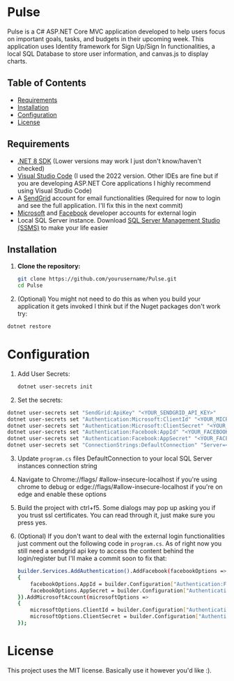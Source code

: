 # Pulse

Pulse is a C# ASP.NET Core MVC application developed to help users focus on important goals, tasks, and budgets in their upcoming week. This application uses Identity framework for Sign Up/Sign In functionalities, a local SQL Database to store user information, and canvas.js to display charts.

## Table of Contents

- [Requirements](#requirements)
- [Installation](#installation)
- [Configuration](#configuration)
- [License](#license)

## Requirements

- [.NET 8 SDK](https://dotnet.microsoft.com/download/dotnet/8.0) (Lower versions may work I just don't know/haven't checked)
- [Visual Studio Code](https://visualstudio.microsoft.com/vs/community/) (I used the 2022 version. Other IDEs are fine but if you are developing ASP.NET Core applications I highly recommend using Visual Studio Code)
- A [SendGrid](https://sendgrid.com/) account for email functionalities (Required for now to login and see the full application. I'll fix this in the next commit)
- [Microsoft](https://portal.azure.com/#blade/Microsoft_AAD_RegisteredApps/ApplicationsListBlade) and [Facebook](https://developers.facebook.com/) developer accounts for external login
- Local SQL Server instance. Download [SQL Server Management Studio (SSMS)](https://learn.microsoft.com/en-us/sql/ssms/download-sql-server-management-studio-ssms?view=sql-server-ver16) to make your life easier

## Installation

1. **Clone the repository:**

   ```bash
   git clone https://github.com/yourusername/Pulse.git
   cd Pulse
   ```

2. (Optional) You might not need to do this as when you build your application it gets invoked I think but if the Nuget packages don't work try:

  ```bash
  dotnet restore
  ```

# Configuration

1. Add User Secrets:

   ```bash
   dotnet user-secrets init
   ```

2. Set the secrets:

  ```bash
  dotnet user-secrets set "SendGrid:ApiKey" "<YOUR_SENDGRID_API_KEY>"
  dotnet user-secrets set "Authentication:Microsoft:ClientId" "<YOUR_MICROSOFT_CLIENT_ID>"
  dotnet user-secrets set "Authentication:Microsoft:ClientSecret" "<YOUR_MICROSOFT_CLIENT_SECRET>"
  dotnet user-secrets set "Authentication:Facebook:AppId" "<YOUR_FACEBOOK_APP_ID>"
  dotnet user-secrets set "Authentication:Facebook:AppSecret" "<YOUR_FACEBOOK_APP_SECRET>"
  dotnet user-secrets set "ConnectionStrings:DefaultConnection" "Server=<YOUR_SERVER>;Database=<YOUR_DATABASE>;User Id=<YOUR_USER_ID>;Password=<YOUR_PASSWORD>;"
  ```

3. Update `program.cs` files DefaultConnection to your local SQL Server instances connection string

4. Navigate to Chrome://flags/ #allow-insecure-localhost if you're using chrome to debug or edge://flags/#allow-insecure-localhost if you're on edge and enable these options

5. Build the project with ctrl+f5. Some dialogs may pop up asking you if you trust ssl certificates. You can read through it, just make sure you press yes.

6. (Optional) If you don't want to deal with the external login functionalities just comment out the following code in `program.cs`. As of right now you still need a sendgrid api key to access the content behind the login/register but I'll make a commit soon to fix that:

   ```bash
   builder.Services.AddAuthentication().AddFacebook(facebookOptions =>
   {
       facebookOptions.AppId = builder.Configuration["Authentication:Facebook:AppId"];
       facebookOptions.AppSecret = builder.Configuration["Authentication:Facebook:AppSecret"];
   }).AddMicrosoftAccount(microsoftOptions =>
   {
       microsoftOptions.ClientId = builder.Configuration["Authentication:Microsoft:ClientId"];
       microsoftOptions.ClientSecret = builder.Configuration["Authentication:Microsoft:ClientSecret"];
   });
   ```

# License

This project uses the MIT license. Basically use it however you'd like :).



